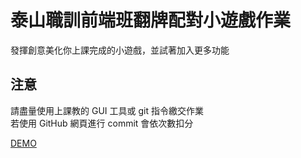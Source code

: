 # 泰山職訓前端班翻牌配對小遊戲作業
發揮創意美化你上課完成的小遊戲，並試著加入更多功能  

## 注意
請盡量使用上課教的 GUI 工具或 git 指令繳交作業  
若使用 GitHub 網頁進行 commit 會依次數扣分

[DEMO](https://afleabagby.github.io/jq-cards-Afleabagby/認星座圖首頁.html)
